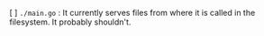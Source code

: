 
[ ] `./main.go` : It currently serves files from where it is called in the filesystem. It probably shouldn't.
